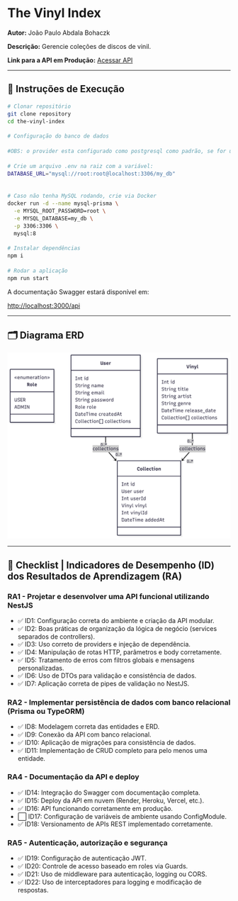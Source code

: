 
# The Vinyl Index

**Autor:** João Paulo Abdala Bohaczk

**Descrição:** Gerencie coleções de discos de vinil.

**Link para a API em Produção:** [Acessar API](#https://the-vinyl-index.onrender.com/api)

---

## 🚀 Instruções de Execução

```bash
# Clonar repositório
git clone repository
cd the-vinyl-index

# Configuração do banco de dados

#OBS: o provider esta configurado como postgresql como padrão, se for usar um mysql ele deve ser alterado em prisma/schema.prisma visto que o schema não suporta env variables para provider

# Crie um arquivo .env na raiz com a variável:
DATABASE_URL="mysql://root:root@localhost:3306/my_db"


# Caso não tenha MySQL rodando, crie via Docker
docker run -d --name mysql-prisma \
  -e MYSQL_ROOT_PASSWORD=root \
  -e MYSQL_DATABASE=my_db \
  -p 3306:3306 \
  mysql:8

# Instalar dependências
npm i

# Rodar a aplicação
npm run start
```

A documentação Swagger estará disponível em:

[http://localhost:3000/api](http://localhost:3000/api)

---

## 🗂 Diagrama ERD

![Diagrama ERD](./mermaid_db.png)

---

## 📖 Checklist | Indicadores de Desempenho (ID) dos Resultados de Aprendizagem (RA)

### RA1 - Projetar e desenvolver uma API funcional utilizando NestJS

* ✅ ID1: Configuração correta do ambiente e criação da API modular.
* ✅ ID2: Boas práticas de organização da lógica de negócio (services separados de controllers).
* ✅ ID3: Uso correto de providers e injeção de dependência.
* ✅ ID4: Manipulação de rotas HTTP, parâmetros e body corretamente.
* ✅ ID5: Tratamento de erros com filtros globais e mensagens personalizadas.
* ✅ ID6: Uso de DTOs para validação e consistência de dados.
* ✅ ID7: Aplicação correta de pipes de validação no NestJS.

### RA2 - Implementar persistência de dados com banco relacional (Prisma ou TypeORM)

* ✅ ID8: Modelagem correta das entidades e ERD.
* ✅ ID9: Conexão da API com banco relacional.
* ✅ ID10: Aplicação de migrações para consistência de dados.
* ✅ ID11: Implementação de CRUD completo para pelo menos uma entidade.

### RA4 - Documentação da API e deploy

* ✅ ID14: Integração do Swagger com documentação completa.
* ✅ ID15: Deploy da API em nuvem (Render, Heroku, Vercel, etc.).
* ✅ ID16: API funcionando corretamente em produção.
* ⬜ ID17: Configuração de variáveis de ambiente usando ConfigModule.
* ✅ ID18: Versionamento de APIs REST implementado corretamente.

### RA5 - Autenticação, autorização e segurança

* ✅ ID19: Configuração de autenticação JWT.
* ✅ ID20: Controle de acesso baseado em roles via Guards.
* ✅ ID21: Uso de middleware para autenticação, logging ou CORS.
* ✅ ID22: Uso de interceptadores para logging e modificação de respostas.

